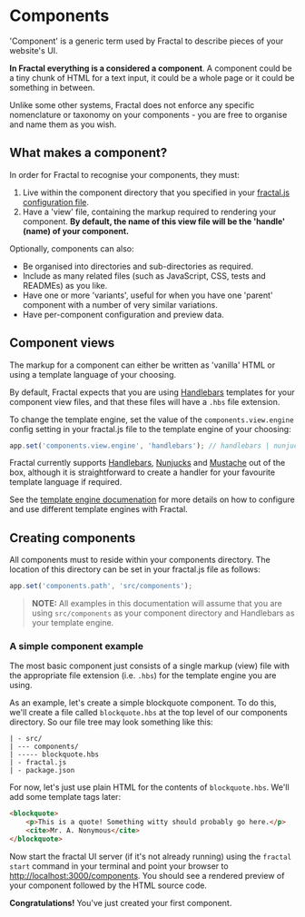 # Components

'Component' is a generic term used by Fractal to describe pieces of your website's UI.

**In Fractal everything is a considered a component**. A component could be a tiny chunk of HTML for a text input, it could be a whole page or it could be something in between.

Unlike some other systems, Fractal does not enforce any specific nomenclature or taxonomy on your components - you are free to organise and name them as you wish.

## What makes a component?

In order for Fractal to recognise your components, they must:

1. Live within the component directory that you specified in your [fractal.js configuration file](/docs/configuration.md#components-directory-path).
2. Have a 'view' file, containing the markup required to rendering your component. **By default, the name of this view file will be the 'handle' (name) of your component.**

Optionally, components can also:

* Be organised into directories and sub-directories as required.
* Include as many related files (such as JavaScript, CSS, tests and READMEs) as you like.
* Have one or more 'variants', useful for when you have one 'parent' component with a number of very similar variations.
* Have per-component configuration and preview data.

## Component views

The markup for a component can either be written as 'vanilla' HTML or using a template language of your choosing.

By default, Fractal expects that you are using [Handlebars](handlebarsjs.com) templates for your component view files, and that these files will have a `.hbs` file extension.

To change the template engine, set the value of the `components.view.engine` config setting in your fractal.js file to the template engine of your choosing:

```js
app.set('components.view.engine', 'handlebars'); // handlebars | nunjucks | mustache | (more coming soon!)
```

Fractal currently supports [Handlebars](handlebarsjs.com), [Nunjucks](https://mozilla.github.io/nunjucks/) and [Mustache](https://github.com/janl/mustache.js) out of the box, although it is straightforward to create a handler for your favourite template language if required.

See the [template engine documenation](#) for more details on how to configure and use different template engines with Fractal.

## Creating components

All components must to reside within your components directory. The location of this directory can be set in your fractal.js file as follows:

```js
app.set('components.path', 'src/components');
```

> **NOTE:** All examples in this documentation will assume that you are using `src/components` as your component directory and  Handlebars as your template engine.

### A simple component example

The most basic component just consists of a single markup (view) file with the appropriate file extension (i.e. `.hbs`) for the template engine you are using.

As an example, let's create a simple blockquote component. To do this, we'll create a file called `blockquote.hbs` at the top level of our components directory. So our file tree may look something like this:

```
| - src/
| --- components/
| ----- blockquote.hbs
| - fractal.js
| - package.json
```

For now, let's just use plain HTML for the contents of `blockquote.hbs`. We'll add some template tags later:

```html
<blockquote>
    <p>This is a quote! Something witty should probably go here.</p>
    <cite>Mr. A. Nonymous</cite>
</blockquote>
```
Now start the fractal UI server (if it's not already running) using the `fractal start` command in your terminal and point your browser to [http://localhost:3000/components](http://localhost:3000/components/detail/blockquote). You should see a rendered preview of your component followed by the HTML source code.

**Congratulations!** You've just created your first component.

